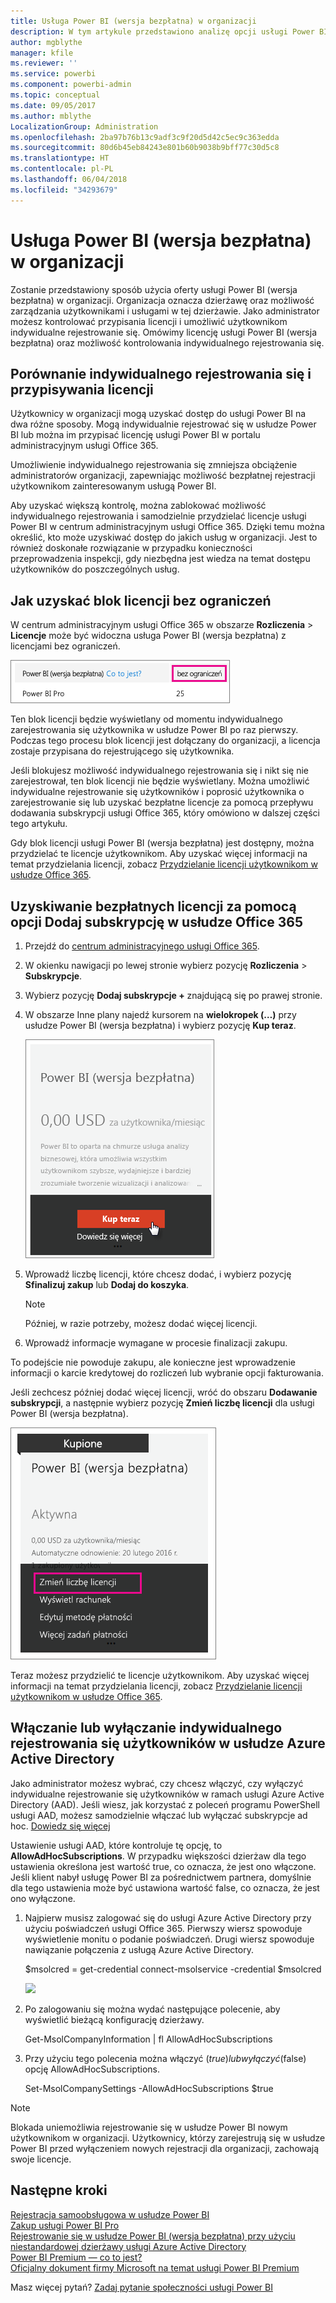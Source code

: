 ```yaml
---
title: Usługa Power BI (wersja bezpłatna) w organizacji
description: W tym artykule przedstawiono analizę opcji usługi Power BI (wersja bezpłatna) z punktu widzenia organizacji. Jeśli jesteś administratorem dzierżawy, dowiesz się, jak zarządzać bezpłatnymi rejestracjami.
author: mgblythe
manager: kfile
ms.reviewer: ''
ms.service: powerbi
ms.component: powerbi-admin
ms.topic: conceptual
ms.date: 09/05/2017
ms.author: mblythe
LocalizationGroup: Administration
ms.openlocfilehash: 2ba97b76b13c9adf3c9f20d5d42c5ec9c363edda
ms.sourcegitcommit: 80d6b45eb84243e801b60b9038b9bff77c30d5c8
ms.translationtype: HT
ms.contentlocale: pl-PL
ms.lasthandoff: 06/04/2018
ms.locfileid: "34293679"
---
```

# <a name="power-bi-free-in-your-organization"></a>Usługa Power BI (wersja bezpłatna) w organizacji
Zostanie przedstawiony sposób użycia oferty usługi Power BI (wersja bezpłatna) w organizacji. Organizacja oznacza dzierżawę oraz możliwość zarządzania użytkownikami i usługami w tej dzierżawie. Jako administrator możesz kontrolować przypisania licencji i umożliwić użytkownikom indywidualne rejestrowanie się. Omówimy licencję usługi Power BI (wersja bezpłatna) oraz możliwość kontrolowania indywidualnego rejestrowania się.

## <a name="individual-sign-up-versus-license-assignment"></a>Porównanie indywidualnego rejestrowania się i przypisywania licencji
Użytkownicy w organizacji mogą uzyskać dostęp do usługi Power BI na dwa różne sposoby. Mogą indywidualnie rejestrować się w usłudze Power BI lub można im przypisać licencję usługi Power BI w portalu administracyjnym usługi Office 365.

Umożliwienie indywidualnego rejestrowania się zmniejsza obciążenie administratorów organizacji, zapewniając możliwość bezpłatnej rejestracji użytkownikom zainteresowanym usługą Power BI.

Aby uzyskać większą kontrolę, można zablokować możliwość indywidualnego rejestrowania i samodzielnie przydzielać licencje usługi Power BI w centrum administracyjnym usługi Office 365. Dzięki temu można określić, kto może uzyskiwać dostęp do jakich usług w organizacji. Jest to również doskonałe rozwiązanie w przypadku konieczności przeprowadzenia inspekcji, gdy niezbędna jest wiedza na temat dostępu użytkowników do poszczególnych usług.

## <a name="how-to-get-the-unlimited-license-block"></a>Jak uzyskać blok licencji bez ograniczeń
W centrum administracyjnym usługi Office 365 w obszarze **Rozliczenia** > **Licencje** może być widoczna usługa Power BI (wersja bezpłatna) z licencjami bez ograniczeń.

![](media/service-admin-service-free-in-your-organization/unlimited-licenses.png)

Ten blok licencji będzie wyświetlany od momentu indywidualnego zarejestrowania się użytkownika w usłudze Power BI po raz pierwszy. Podczas tego procesu blok licencji jest dołączany do organizacji, a licencja zostaje przypisana do rejestrującego się użytkownika.

Jeśli blokujesz możliwość indywidualnego rejestrowania się i nikt się nie zarejestrował, ten blok licencji nie będzie wyświetlany. Można umożliwić indywidualne rejestrowanie się użytkowników i poprosić użytkownika o zarejestrowanie się lub uzyskać bezpłatne licencje za pomocą przepływu dodawania subskrypcji usługi Office 365, który omówiono w dalszej części tego artykułu.

Gdy blok licencji usługi Power BI (wersja bezpłatna) jest dostępny, można przydzielać te licencje użytkownikom. Aby uzyskać więcej informacji na temat przydzielania licencji, zobacz [Przydzielanie licencji użytkownikom w usłudze Office 365](https://support.office.com/article/Assign-or-unassign-licenses-for-Office-365-for-business-997596b5-4173-4627-b915-36abac6786dc).

## <a name="getting-free-licenses-via-add-subscription-within-office-365"></a>Uzyskiwanie bezpłatnych licencji za pomocą opcji Dodaj subskrypcję w usłudze Office 365
1. Przejdź do [centrum administracyjnego usługi Office 365](https://portal.office.com/admin/default.aspx).
2. W okienku nawigacji po lewej stronie wybierz pozycję **Rozliczenia** > **Subskrypcje**.
3. Wybierz pozycję **Dodaj subskrypcje +** znajdującą się po prawej stronie.
4. W obszarze Inne plany najedź kursorem na **wielokropek (…)** przy usłudze Power BI (wersja bezpłatna) i wybierz pozycję **Kup teraz**.
   
    ![](media/service-admin-service-free-in-your-organization/buy-powerbi-free.png)
5. Wprowadź liczbę licencji, które chcesz dodać, i wybierz pozycję **Sfinalizuj zakup** lub **Dodaj do koszyka**.
   
   > [!NOTE]
   > Później, w razie potrzeby, możesz dodać więcej licencji.
   > 
   > 
6. Wprowadź informacje wymagane w procesie finalizacji zakupu.

To podejście nie powoduje zakupu, ale konieczne jest wprowadzenie informacji o karcie kredytowej do rozliczeń lub wybranie opcji fakturowania.

Jeśli zechcesz później dodać więcej licencji, wróć do obszaru **Dodawanie subskrypcji**, a następnie wybierz pozycję **Zmień liczbę licencji** dla usługi Power BI (wersja bezpłatna).

![](media/service-admin-service-free-in-your-organization/change-license-quantity.png)

Teraz możesz przydzielić te licencje użytkownikom. Aby uzyskać więcej informacji na temat przydzielania licencji, zobacz [Przydzielanie licencji użytkownikom w usłudze Office 365](https://support.office.com/article/Assign-or-unassign-licenses-for-Office-365-for-business-997596b5-4173-4627-b915-36abac6786dc).

## <a name="enable-or-disable-individual-user-sign-up-in-azure-active-directory"></a>Włączanie lub wyłączanie indywidualnego rejestrowania się użytkowników w usłudze Azure Active Directory
Jako administrator możesz wybrać, czy chcesz włączyć, czy wyłączyć indywidualne rejestrowanie się użytkowników w ramach usługi Azure Active Directory (AAD). Jeśli wiesz, jak korzystać z poleceń programu PowerShell usługi AAD, możesz samodzielnie włączać lub wyłączać subskrypcje ad hoc. [Dowiedz się więcej](https://technet.microsoft.com/library/jj151815.aspx)

Ustawienie usługi AAD, które kontroluje tę opcję, to **AllowAdHocSubscriptions**. W przypadku większości dzierżaw dla tego ustawienia określona jest wartość true, co oznacza, że jest ono włączone. Jeśli klient nabył usługę Power BI za pośrednictwem partnera, domyślnie dla tego ustawienia może być ustawiona wartość false, co oznacza, że jest ono wyłączone.

1. Najpierw musisz zalogować się do usługi Azure Active Directory przy użyciu poświadczeń usługi Office 365. Pierwszy wiersz spowoduje wyświetlenie monitu o podanie poświadczeń. Drugi wiersz spowoduje nawiązanie połączenia z usługą Azure Active Directory.
   
     $msolcred = get-credential   connect-msolservice -credential $msolcred
   
   ![](media/service-admin-service-free-in-your-organization/aad-signin.png)
2. Po zalogowaniu się można wydać następujące polecenie, aby wyświetlić bieżącą konfigurację dzierżawy.
   
     Get-MsolCompanyInformation | fl AllowAdHocSubscriptions
3. Przy użyciu tego polecenia można włączyć ($true) lub wyłączyć ($false) opcję AllowAdHocSubscriptions.
   
     Set-MsolCompanySettings -AllowAdHocSubscriptions $true

> [!NOTE]
> Blokada uniemożliwia rejestrowanie się w usłudze Power BI nowym użytkownikom w organizacji. Użytkownicy, którzy zarejestrują się w usłudze Power BI przed wyłączeniem nowych rejestracji dla organizacji, zachowają swoje licencje.
> 
> 

## <a name="next-steps"></a>Następne kroki
[Rejestracja samoobsługowa w usłudze Power BI](service-self-service-signup-for-power-bi.md)  
[Zakup usługi Power BI Pro](service-admin-purchasing-power-bi-pro.md)  
[Rejestrowanie się w usłudze Power BI (wersja bezpłatna) przy użyciu niestandardowej dzierżawy usługi Azure Active Directory](developer/create-an-azure-active-directory-tenant.md)  
[Power BI Premium — co to jest?](service-premium.md)  
[Oficjalny dokument firmy Microsoft na temat usługi Power BI Premium](https://aka.ms/pbipremiumwhitepaper)  

Masz więcej pytań? [Zadaj pytanie społeczności usługi Power BI](http://community.powerbi.com/)

